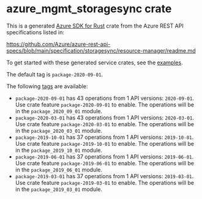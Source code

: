 # azure_mgmt_storagesync crate

This is a generated [Azure SDK for Rust](https://github.com/Azure/azure-sdk-for-rust) crate from the Azure REST API specifications listed in:

https://github.com/Azure/azure-rest-api-specs/blob/main/specification/storagesync/resource-manager/readme.md

To get started with these generated service crates, see the [examples](https://github.com/Azure/azure-sdk-for-rust/blob/main/services/README.md#examples).

The default tag is `package-2020-09-01`.

The following [tags](https://github.com/Azure/azure-sdk-for-rust/blob/main/services/tags.md) are available:

- `package-2020-09-01` has 43 operations from 1 API versions: `2020-09-01`. Use crate feature `package-2020-09-01` to enable. The operations will be in the `package_2020_09_01` module.
- `package-2020-03-01` has 43 operations from 1 API versions: `2020-03-01`. Use crate feature `package-2020-03-01` to enable. The operations will be in the `package_2020_03_01` module.
- `package-2019-10-01` has 37 operations from 1 API versions: `2019-10-01`. Use crate feature `package-2019-10-01` to enable. The operations will be in the `package_2019_10_01` module.
- `package-2019-06-01` has 37 operations from 1 API versions: `2019-06-01`. Use crate feature `package-2019-06-01` to enable. The operations will be in the `package_2019_06_01` module.
- `package-2019-03-01` has 37 operations from 1 API versions: `2019-03-01`. Use crate feature `package-2019-03-01` to enable. The operations will be in the `package_2019_03_01` module.